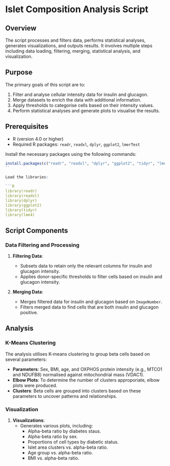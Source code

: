 
# Islet Composition Analysis Script

## Overview

The script processes and filters data, performs statistical analyses, generates visualizations, and outputs results. It involves multiple steps including data loading, filtering, merging, statistical analysis, and visualization.

## Purpose

The primary goals of this script are to:
1. Filter and analyse cellular intensity data for insulin and glucagon.
2. Merge datasets to enrich the data with additional information.
3. Apply thresholds to categorise cells based on their intensity values.
4. Perform statistical analyses and generate plots to visualise the results.

## Prerequisites

- R (version 4.0 or higher)
- Required R packages: `readr`, `readxl`, `dplyr`, `ggplot2`, `lmerTest`

Install the necessary packages using the following commands:

```R
install.packages(c("readr", "readxl", "dplyr", "ggplot2", "tidyr", "lmerTest"))
``

Load the libraries:

```R
library(readr)
library(readxl)
library(dplyr)
library(ggplot2)
library(tidyr)
library(lme4)
```

## Script Components

### Data Filtering and Processing

1. **Filtering Data**:
   - Subsets data to retain only the relevant columns for insulin and glucagon intensity.
   - Applies donor-specific thresholds to filter cells based on insulin and glucagon intensity.

2. **Merging Data**:
   - Merges filtered data for insulin and glucagon based on `ImageNumber`.
   - Filters merged data to find cells that are both insulin and glucagon positive.

## Analysis

### K-Means Clustering
The analysis utilises K-means clustering to group beta cells based on several parameters:
- **Parameters**: Sex, BMI, age, and OXPHOS protein intensity (e.g., MTCO1 and NDUFB8) normalised against mitochondrial mass (VDAC1).
- **Elbow Plots**: To determine the number of clusters approporiate, elbow plots were produced. 
- **Clusters**: Beta cells are grouped into clusters based on these parameters to uncover patterns and relationships.


### Visualization

1. **Visualizations**:
   - Generates various plots, including:
     - Alpha-beta ratio by diabetes staus.
     - Alpha-beta ratio by sex.
     - Proportions of cell types by diabetic status.
     - Islet area clusters vs. alpha-beta ratio.
     - Age group vs. alpha-beta ratio.
     - BMI vs. alpha-beta ratio.



